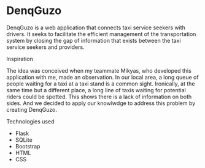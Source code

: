 # DenqGuzo
  DenqGuzo is a web application that connects taxi service seekers with drivers. It seeks to facilitate the efficient management of the transportation system by closing the gap of information that exists between the taxi service seekers and providers. 
  
  Inspiration
  
The idea was conceived when my teammate Mikyas, who developed this application with me, made an observation. In our local area, a long queue of people waiting for a taxi at a taxi stand is a common sight. Ironically, at the same time but a different place, a long line of taxis waiting for potential riders could be spotted. This shows there is a lack of information on both sides. And we decided to apply our knowlwdge to address this problem by creating DenqGuzo. 

  Technologies used
  - Flask
  - SQLite
  - Bootstrap
  - HTML
  - CSS

